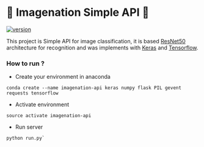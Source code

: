 # :rocket: Imagenation Simple API :rocket:

[![version](https://img.shields.io/badge/Version-0.1.0-green.svg)](https://GitHub.com/Naereen/StrapDown.js/graphs/commit-activity)

This project is Simple API for image classification, it is based [ResNet50](https://www.kaggle.com/keras/resnet50) architecture for recognition and was implements with [Keras](https://keras.io/) and [Tensorflow](https://www.tensorflow.org/). 


### How to run ?

* Create your environment in anaconda 

```
conda create --name imagenation-api keras numpy flask PIL gevent requests tensorflow
```

* Activate environment

```
source activate imagenation-api
```

* Run server

```
python run.py`

```
